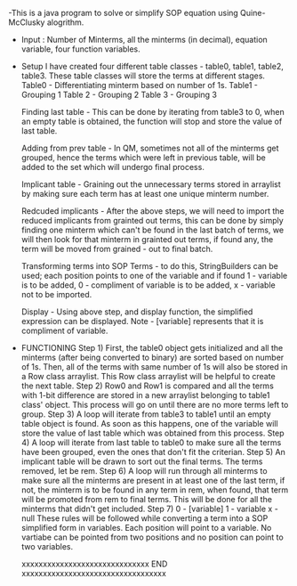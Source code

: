 -This is a java program to solve or simplify SOP equation using Quine-McClusky alogrithm.
- Input : Number of Minterms, all the minterms (in decimal), equation variable, four function variables.


- Setup
  I have created four different table classes - table0, table1, table2, table3. These table classes will store the terms at different stages.
  Table0 - Differentiating minterm based on number of 1s.
  Table1 - Grouping 1
  Table 2 - Grouping 2
  Table 3 - Grouping 3
  
  Finding last table - This can be done by iterating from table3 to 0, when an empty table is obtained, the function will stop and store the value of last table.
  
  Adding from prev table - In QM, sometimes not all of the minterms get grouped, hence the terms which were left in previous table, will be added to the set which will undergo final process.

  Implicant table - Graining out the unnecessary terms stored in arraylist by making sure each term has at least one unique minterm number.

  Redcuded implicants - After the above steps, we will need to import the reduced implicants from grainted out terms, this can be done by simply finding one minterm which can't be found in the last batch of terms, 
                        we will then look for that minterm in grainted out terms, if found any, the term will be moved from grained - out to final batch.

  Transforming terms into SOP Terms - to do this, StringBuilders can be used; each position points to one of the variable and if found 1 - variable is to be added, 0 - compliment of variable is to be added, x - variable not to be imported.

  Display - Using above step, and display function, the simplified expression can be displayed.
             Note - [variable] represents that it is compliment of variable.


  
- FUNCTIONING
  Step 1)
        First, the table0 object gets initialized and all the minterms (after being converted to binary) are sorted based on number of 1s.
        Then, all of the terms with same number of 1s will also be stored in a Row class arraylist.
        This Row class arraylist will be helpful to create the next table.
  Step 2)
        Row0 and Row1 is compared and all the terms with 1-bit difference are stored in a new arraylist belonging to table1 class' object.
        This process will go on until there are no more terms left to group.
  Step 3)
        A loop will iterate from table3 to table1 until an empty table object is found. As soon as this happens, one of the variable will store the value of last table which was obtained from this process.
  Step 4)
        A loop will iterate from last table to table0 to make sure all the terms have been grouped, even the ones that don't fit the criterian.
  Step 5)
        An implicant table will be drawn to sort out the final terms. The terms removed, let be rem.
  Step 6)
        A loop will run through all minterms to make sure all the minterms are present in at least one of the last term, if not, the minterm is to be found in any term in rem, when found, that term will be promoted from rem to final terms.
        This will be done for all the minterms that didn't get included.
  Step 7)
        0 - [variable]
        1 - variable
        x - null
        These rules will be followed while converting a term into a SOP simplified form in variables. Each position will point to a variable. No vartiabe can be pointed from two positions and no position can             point to two variables.

  xxxxxxxxxxxxxxxxxxxxxxxxxxxxxx END xxxxxxxxxxxxxxxxxxxxxxxxxxxxxxxxxx
